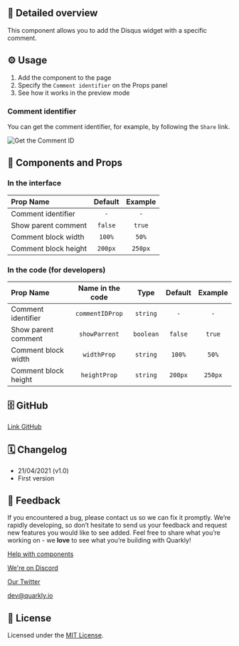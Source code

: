## 📖 Detailed overview

This component allows you to add the Disqus widget with a specific comment.

## ⚙️ Usage

1.  Add the component to the page
2.  Specify the `Comment identifier` on the Props panel
3.  See how it works in the preview mode

### Comment identifier

You can get the comment identifier, for example, by following the `Share` link.

![Get the Comment ID](https://test-upl.quarkly.io/60474504627982001eb71a51/images/3.png?v=2021-04-22T09:46:00.296Z)

## 🧩 Components and Props

### In the interface

| Prop Name            | Default | Example |
| :------------------- | :-----: | :-----: |
| Comment identifier   |   `-`   |   `-`   |
| Show parent comment  | `false` | `true`  |
| Comment block width  | `100%`  |  `50%`  |
| Comment block height | `200px` | `250px` |

### In the code (for developers)

| Prop Name            | Name in the code |   Type    | Default | Example |
| :------------------- | :--------------: | :-------: | :-----: | :-----: |
| Comment identifier   | `commentIDProp`  | `string`  |   `-`   |   `-`   |
| Show parent comment  |  `showParrent`   | `boolean` | `false` | `true`  |
| Comment block width  |   `widthProp`    | `string`  | `100%`  |  `50%`  |
| Comment block height |   `heightProp`   | `string`  | `200px` | `250px` |

## 🗄 GitHub

[Link GitHub](https://github.com/quarkly/community-kit/blob/master/src/DisqusComment.js)

## 🗓 Changelog

-   21/04/2021 (v1.0)
-   First version

## 📮 Feedback

If you encountered a bug, please contact us so we can fix it promptly. We’re rapidly developing, so don’t hesitate to send us your feedback and request new features you would like to see added. Feel free to share what you’re working on - we **love** to see what you’re building with Quarkly!

[Help with components](https://community.quarkly.io/c/requests/11)

[We're on Discord](https://discord.gg/SuF9vCMJGW)

[Our Twitter](https://twitter.com/quarklyapp)

[dev@quarkly.io](mailto:dev@quarkly.io)

## 📝 License

Licensed under the [MIT License](https://raw.githubusercontent.com/quarkly/community-kit/master/LICENSE).
